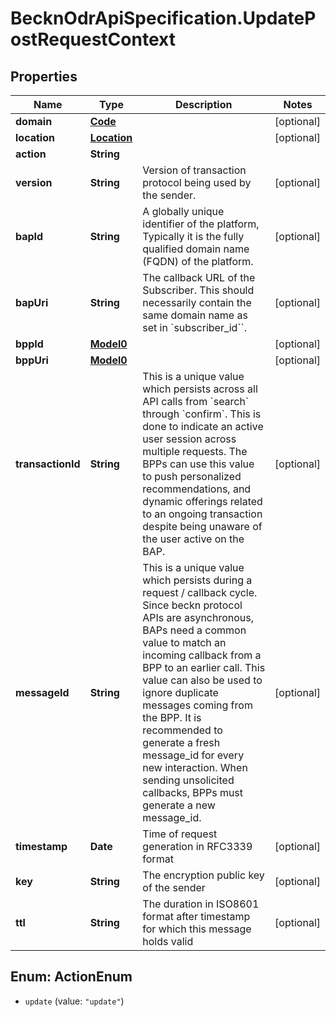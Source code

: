 # BecknOdrApiSpecification.UpdatePostRequestContext

## Properties

Name | Type | Description | Notes
------------ | ------------- | ------------- | -------------
**domain** | [**Code**](Code.md) |  | [optional] 
**location** | [**Location**](Location.md) |  | [optional] 
**action** | **String** |  | 
**version** | **String** | Version of transaction protocol being used by the sender. | [optional] 
**bapId** | **String** | A globally unique identifier of the platform, Typically it is the fully qualified domain name (FQDN) of the platform. | [optional] 
**bapUri** | **String** | The callback URL of the Subscriber. This should necessarily contain the same domain name as set in &#x60;subscriber_id&#x60;&#x60;. | [optional] 
**bppId** | [**Model0**](Model0.md) |  | [optional] 
**bppUri** | [**Model0**](Model0.md) |  | [optional] 
**transactionId** | **String** | This is a unique value which persists across all API calls from &#x60;search&#x60; through &#x60;confirm&#x60;. This is done to indicate an active user session across multiple requests. The BPPs can use this value to push personalized recommendations, and dynamic offerings related to an ongoing transaction despite being unaware of the user active on the BAP. | [optional] 
**messageId** | **String** | This is a unique value which persists during a request / callback cycle. Since beckn protocol APIs are asynchronous, BAPs need a common value to match an incoming callback from a BPP to an earlier call. This value can also be used to ignore duplicate messages coming from the BPP. It is recommended to generate a fresh message_id for every new interaction. When sending unsolicited callbacks, BPPs must generate a new message_id. | [optional] 
**timestamp** | **Date** | Time of request generation in RFC3339 format | [optional] 
**key** | **String** | The encryption public key of the sender | [optional] 
**ttl** | **String** | The duration in ISO8601 format after timestamp for which this message holds valid | [optional] 



## Enum: ActionEnum


* `update` (value: `"update"`)




